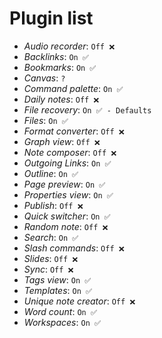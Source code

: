# Plugin list
- _Audio recorder_: `Off ❌`
- _Backlinks_: `On ✅`
- _Bookmarks_: `On ✅`
- _Canvas_: `?`
- _Command palette_: `On ✅`
- _Daily notes_: `Off ❌`
- _File recovery_: `On ✅ - Defaults`
- _Files_: `On ✅`
- _Format converter_: `Off ❌`
- _Graph view_: `Off ❌`
- _Note composer_: `Off ❌`
- _Outgoing Links_: `On ✅`
- _Outline_: `On ✅`
- _Page preview_: `On ✅`
- _Properties view_: `On ✅`
- _Publish_: `Off ❌`
- _Quick switcher_: `On ✅`
- _Random note_: `Off ❌`
- _Search_: `On ✅`
- _Slash commands_: `Off ❌`
- _Slides_: `Off ❌`
- _Sync_: `Off ❌`
- _Tags view_: `On ✅`
- _Templates_: `On ✅`
- _Unique note creator_: `Off ❌`
- _Word count_: `On ✅`
- _Workspaces_: `On ✅`



